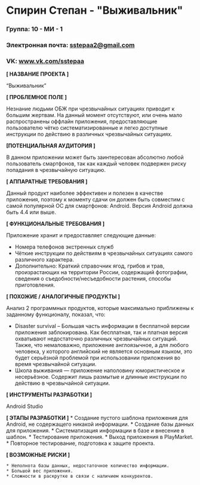 ﻿# Спирин Степан - "Выживальник"

### Группа: 10 - МИ - 1
### Электронная почта: sstepaa2@gmail.com
### VK: www.vk.com/sstepaa


**[ НАЗВАНИЕ ПРОЕКТА ]**

“Выживальник”

**[ ПРОБЛЕМНОЕ ПОЛЕ ]**

Незнание людьми ОБЖ при чрезвычайных ситуациях приводит к большим жертвам. На данный момент отсутствуют, 
или очень мало распространены оффлайн приложения, предоставляющие пользователю чётко систематизированные и
легко доступные инструкции по действию в  различных чрезвычайных ситуациях. 

**[ПОТЕНЦИАЛЬНАЯ АУДИТОРИЯ ]**

В данном приложении может быть заинтересован абсолютно любой
пользователь смартфонов, так как каждый человек подвержен риску попадания в чрезвычайную ситуацию.

**[ АППАРАТНЫЕ ТРЕБОВАНИЯ ]** 

Данный продукт наиболее эффективен и полезен в качестве приложения, поэтому к моменту сдачи он должен быть 
совместим с самой популярной ОС для смартфонов: Android. 
Версия Android должна быть 4.4 или выше. 

**[ ФУНКЦИОНАЛЬНЫЕ ТРЕБОВАНИЯ ]**

Приложение хранит и предоставляет следующие данные:
* Номера телефонов экстренных служб
* Чёткие инструкции по действиям в чрезвычайных ситуациях самого различного характера.
* Дополнительно: Краткий справочник ягод, грибов и трав, произрастающих на территории России, 
содержащий фотографии, сведения о съедобности/несъедобности растения, способы приготовления.

**[ ПОХОЖИЕ / АНАЛОГИЧНЫЕ ПРОДУКТЫ ]**

Анализ 2 программных продуктов, которые максимально приближены к заданному функционалу, показал, что:

* Disaster survival – Большая часть информации в бесплатной версии приложения заблокирована. 
Как бесплатная, так и платная версия охватывают недостаточно различных чрезвычайных ситуаций. Также, что немаловажно, приложение англоязычное,
а для любого человека, у которого английский не является основным языком, это будет серьёзной проблемой при использовании приложения
во время чрезвычайной ситуации.
* Школа выживания — приложение наполовину юмористическое и несерьёзное. 
Содержит лишь размытые и длинные инструкции по действию в чрезвычайной ситуации. 

**[ ИНСТРУМЕНТЫ РАЗРАБОТКИ ]**

Android Studio

**[ ЭТАПЫ РАЗРАБОТКИ ]**
    * Создание пустого шаблона приложения для Android, не содержащего никакой информации.
    * Создание базы данных для приложения.
    * Систематизация информации в базе и внесение в шаблон.
    * Тестирование приложения.
    * Выход приложения в PlayMarket.
    * Повторное тестирование, подготовка к защите проекта.
    
**[ ВОЗМОЖНЫЕ РИСКИ ]**

    * Неполнота базы данных, недостаточное количество информации.
    * Большой вес приложения.
    * Сложности в раскрутке в связи с наличием конкурентов.
